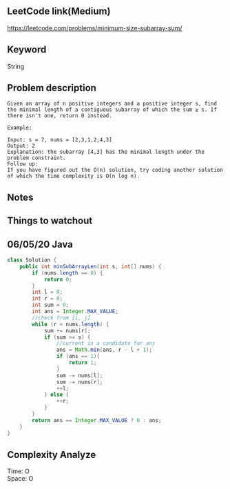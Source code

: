 ## LeetCode link(Medium)
https://leetcode.com/problems/minimum-size-subarray-sum/

## Keyword
String

## Problem description
```
Given an array of n positive integers and a positive integer s, find the minimal length of a contiguous subarray of which the sum ≥ s. If there isn't one, return 0 instead.

Example: 

Input: s = 7, nums = [2,3,1,2,4,3]
Output: 2
Explanation: the subarray [4,3] has the minimal length under the problem constraint.
Follow up:
If you have figured out the O(n) solution, try coding another solution of which the time complexity is O(n log n). 
```



## Notes


## Things to watchout

## 06/05/20 Java

```java
class Solution {
    public int minSubArrayLen(int s, int[] nums) {
        if (nums.length == 0) {
            return 0;
        }
        int l = 0;
        int r = 0;
        int sum = 0;
        int ans = Integer.MAX_VALUE;
        //check from [i, j]
        while (r < nums.length) {
            sum += nums[r];
            if (sum >= s) {
                //current is a candidate for ans
                ans = Math.min(ans, r - l + 1);
                if (ans == 1){
                    return 1;
                }
                sum -= nums[l];
                sum -= nums[r];
                ++l;
            } else {
                ++r;
            }
        }
        return ans == Integer.MAX_VALUE ? 0 : ans;
    }
}

```
## Complexity Analyze
Time: O       \
Space: O